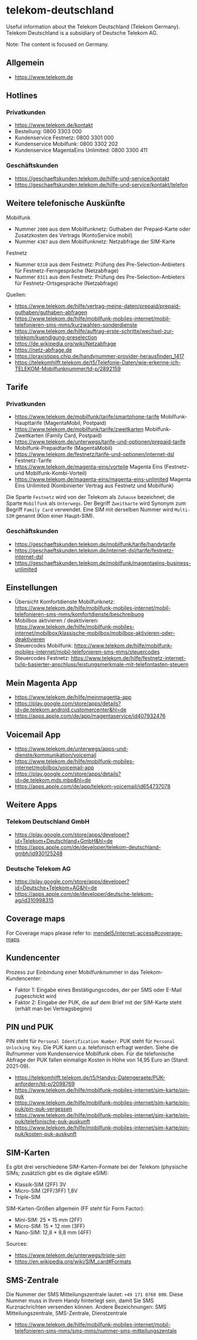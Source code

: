 # telekom-deutschland
Useful information about the Telekom Deutschland (Telekom Germany). Telekom Deutschland is a subsidiary of Deutsche Telekom AG.

Note: The content is focused on Germany.

## Allgemein
- https://www.telekom.de

## Hotlines
### Privatkunden
- https://www.telekom.de/kontakt
- Bestellung: 0800 3303 000
- Kundenservice Festnetz: 0800 3301 000
- Kundenservice Mobilfunk: 0800 3302 202
- Kundenservice MagentaEins Unlimited: 0800 3300 411

### Geschäftskunden
- https://geschaeftskunden.telekom.de/hilfe-und-service/kontakt
- https://geschaeftskunden.telekom.de/hilfe-und-service/kontakt/telefon

## Weitere telefonische Auskünfte
Mobilfunk
- Nummer `2000` aus dem Mobilfunknetz: Guthaben der Prepaid-Karte oder Zusatzkosten des Vertrags (KontoService mobil)
- Nummer `4387` aus dem Mobilfunknetz: Netzabfrage der SIM-Karte

Festnetz
- Nummer `0310` aus dem Festnetz: Prüfung des Pre-Selection-Anbieters für Festnetz-Ferngespräche (Netzabfrage)
- Nummer `0311` aus dem Festnetz: Prüfung des Pre-Selection-Anbieters für Festnetz-Ortsgespräche (Netzabfrage)

Quellen:
- https://www.telekom.de/hilfe/vertrag-meine-daten/prepaid/prepaid-guthaben/guthaben-abfragen
- https://www.telekom.de/hilfe/mobilfunk-mobiles-internet/mobil-telefonieren-sms-mms/kurzwahlen-sonderdienste
- https://www.telekom.de/hilfe/auftrag-erste-schritte/wechsel-zur-telekom/kuendigung-preselection
- https://de.wikipedia.org/wiki/Netzabfrage
- https://netz-abfrage.de
- https://praxistipps.chip.de/handynummer-provider-herausfinden_1417
- https://telekomhilft.telekom.de/t5/Telefonie-Daten/wie-erkenne-ich-TELEKOM-Mobilfunknummer/td-p/2892159

## Tarife
### Privatkunden
- https://www.telekom.de/mobilfunk/tarife/smartphone-tarife Mobilfunk-Haupttarife (MagentaMobil, Postpaid)
- https://www.telekom.de/mobilfunk/tarife/zweitkarten Mobilfunk-Zweitkarten (Family Card, Postpaid)
- https://www.telekom.de/unterwegs/tarife-und-optionen/prepaid-tarife Mobilfunk-Prepaidtarife (MagentaMobil)
- https://www.telekom.de/festnetz/tarife-und-optionen/internet-dsl Festnetz-Tarife
- https://www.telekom.de/magenta-eins/vorteile Magenta Eins (Festnetz- und Mobilfunk-Kombi-Vorteil)
- https://www.telekom.de/magenta-eins/magenta-eins-unlimited Magenta Eins Unlimited (Kombinierter Vertrag aus Festnetz und Mobilfunk)

Die Sparte `Festnetz` wird von der Telekom als `Zuhause` bezeichnet; die Sparte `Mobilfunk` als `Unterwegs`.
Der Begriff `Zweitkarte` wird Synonym zum Begriff `Family Card` verwendet. Eine SIM mit derselben Nummer wird `Multi-SIM` genannt (Klon einer Haupt-SIM).

### Geschäftskunden
- https://geschaeftskunden.telekom.de/mobilfunk/tarife/handytarife
- https://geschaeftskunden.telekom.de/internet-dsl/tarife/festnetz-internet-dsl
- https://geschaeftskunden.telekom.de/mobilfunk/magentaeins-business-unlimited

## Einstellungen
- Übersicht Komfortdienste Mobilfunknetz: https://www.telekom.de/hilfe/mobilfunk-mobiles-internet/mobil-telefonieren-sms-mms/komfortdienste/beschreibung
- Mobilbox aktivieren / deaktivieren: https://www.telekom.de/hilfe/mobilfunk-mobiles-internet/mobilbox/klassische-mobilbox/mobilbox-aktivieren-oder-deaktivieren
- Steuercodes Mobilfunk: https://www.telekom.de/hilfe/mobilfunk-mobiles-internet/mobil-telefonieren-sms-mms/steuercodes
- Steuercodes Festnetz: https://www.telekom.de/hilfe/festnetz-internet-tv/ip-basierter-anschluss/leistungsmerkmale-mit-telefontasten-steuern

## Mein Magenta App
- https://www.telekom.de/hilfe/meinmagenta-app
- https://play.google.com/store/apps/details?id=de.telekom.android.customercenter&hl=de
- https://apps.apple.com/de/app/magentaservice/id407932476

## Voicemail App
- https://www.telekom.de/unterwegs/apps-und-dienste/kommunikation/voicemail
- https://www.telekom.de/hilfe/mobilfunk-mobiles-internet/mobilbox/voicemail-app
- https://play.google.com/store/apps/details?id=de.telekom.mds.mbp&hl=de
- https://apps.apple.com/de/app/telekom-voicemail/id654737078

## Weitere Apps
### Telekom Deutschland GmbH
- https://play.google.com/store/apps/developer?id=Telekom+Deutschland+GmbH&hl=de
- https://apps.apple.com/de/developer/telekom-deutschland-gmbh/id930125248

### Deutsche Telekom AG
- https://play.google.com/store/apps/developer?id=Deutsche+Telekom+AG&hl=de
- https://apps.apple.com/de/developer/deutsche-telekom-ag/id310998315

## Coverage maps
For Coverage maps please refer to: [mendel5/internet-access#coverage-maps](https://github.com/mendel5/internet-access#coverage-maps)

## Kundencenter
Prozess zur Einbindung einer Mobilfunknummer in das Telekom-Kundencenter:
- Faktor 1: Eingabe eines Bestätigungscodes, der per SMS oder E-Mail zugeschickt wird
- Faktor 2: Eingabe der PUK, die auf dem Brief mit der SIM-Karte steht (erhält man bei Vertragsbeginn)

## PIN und PUK
PIN steht für `Personal Identification Number`. PUK steht für `Personal Unlocking Key`. Die PUK kann u.a. telefonisch erfragt werden. Siehe die Rufnummer vom Kundenservice Mobilfunk oben. Für die telefonische Abfrage der PUK fallen einmalige Kosten in Höhe von 14,95 Euro an (Stand: 2021-09).
- https://telekomhilft.telekom.de/t5/Handys-Datengeraete/PUK-anfordern/td-p/2098769
- https://www.telekom.de/hilfe/mobilfunk-mobiles-internet/sim-karte/pin-puk
- https://www.telekom.de/hilfe/mobilfunk-mobiles-internet/sim-karte/pin-puk/pin-puk-vergessen
- https://www.telekom.de/hilfe/mobilfunk-mobiles-internet/sim-karte/pin-puk/telefonische-puk-auskunft
- https://www.telekom.de/hilfe/mobilfunk-mobiles-internet/sim-karte/pin-puk/kosten-puk-auskunft

## SIM-Karten
Es gibt drei verschiedene SIM-Karten-Formate bei der Telekom (physische SIMs; zusätzlich gibt es die digitale eSIM):
- Klassik-SIM (2FF) 3V
- Micro-SIM (2FF/3FF) 1,8V
- Triple-SIM

SIM-Karten-Größen allgemein (FF steht für Form Factor):
- Mini-SIM: 25 * 15 mm (2FF)
- Micro-SIM: 15 * 12 mm (3FF)
- Nano-SIM: 12,8 * 8,8 mm (4FF)

Sources:
- https://www.telekom.de/unterwegs/triple-sim
- https://en.wikipedia.org/wiki/SIM_card#Formats

## SMS-Zentrale
Die Nummer der SMS Mitteilungszentrale lautet: `+49 171 0760 000`. Diese Nummer muss in Ihrem Handy hinterlegt sein, damit Sie SMS Kurznachrichten versenden können.
Andere Bezeichnungen: SMS Mitteilungszentrale, SMS-Zentrale, Dienstzentrale
- https://www.telekom.de/hilfe/mobilfunk-mobiles-internet/mobil-telefonieren-sms-mms/sms-mms/nummer-sms-mitteilungszentale
